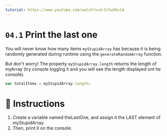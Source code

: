 ```yaml
---
tutorial: https://www.youtube.com/watch?v=d-CnlwX6x1A
---
```


# `04.1` Print the last one

You will never know how many items `myStupidArray` has because it is being randomly generated during runtime using the `generateRandomArray` function.

But don't worry! The property `myStupidArray.length` returns the length of myArray (try console logging it and you will see the length displayed ont he console).

```js
var totalItems = myStupidArray.length;
```

# 📝 Instructions

1. Create a variable named theLastOne, and assign it the LAST element of myStupidArray. 
2. Then, print it on the console.
